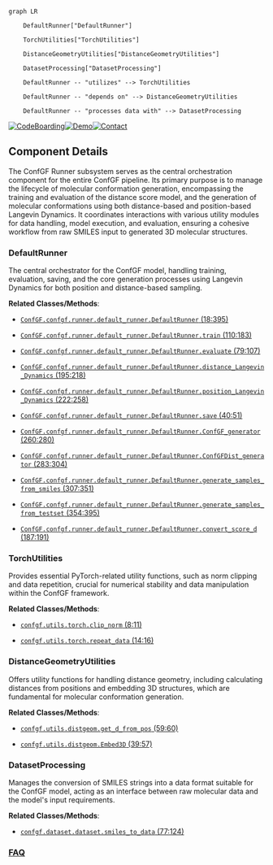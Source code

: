 ```mermaid

graph LR

    DefaultRunner["DefaultRunner"]

    TorchUtilities["TorchUtilities"]

    DistanceGeometryUtilities["DistanceGeometryUtilities"]

    DatasetProcessing["DatasetProcessing"]

    DefaultRunner -- "utilizes" --> TorchUtilities

    DefaultRunner -- "depends on" --> DistanceGeometryUtilities

    DefaultRunner -- "processes data with" --> DatasetProcessing

```

[![CodeBoarding](https://img.shields.io/badge/Generated%20by-CodeBoarding-9cf?style=flat-square)](https://github.com/CodeBoarding/GeneratedOnBoardings)[![Demo](https://img.shields.io/badge/Try%20our-Demo-blue?style=flat-square)](https://www.codeboarding.org/demo)[![Contact](https://img.shields.io/badge/Contact%20us%20-%20contact@codeboarding.org-lightgrey?style=flat-square)](mailto:contact@codeboarding.org)



## Component Details



The ConfGF Runner subsystem serves as the central orchestration component for the entire ConfGF pipeline. Its primary purpose is to manage the lifecycle of molecular conformation generation, encompassing the training and evaluation of the distance score model, and the generation of molecular conformations using both distance-based and position-based Langevin Dynamics. It coordinates interactions with various utility modules for data handling, model execution, and evaluation, ensuring a cohesive workflow from raw SMILES input to generated 3D molecular structures.



### DefaultRunner

The central orchestrator for the ConfGF model, handling training, evaluation, saving, and the core generation processes using Langevin Dynamics for both position and distance-based sampling.





**Related Classes/Methods**:



- <a href="https://github.com/DeepGraphLearning/ConfGF/blob/master/confgf/runner/default_runner.py#L18-L395" target="_blank" rel="noopener noreferrer">`ConfGF.confgf.runner.default_runner.DefaultRunner` (18:395)</a>

- <a href="https://github.com/DeepGraphLearning/ConfGF/blob/master/confgf/runner/default_runner.py#L110-L183" target="_blank" rel="noopener noreferrer">`ConfGF.confgf.runner.default_runner.DefaultRunner.train` (110:183)</a>

- <a href="https://github.com/DeepGraphLearning/ConfGF/blob/master/confgf/runner/default_runner.py#L79-L107" target="_blank" rel="noopener noreferrer">`ConfGF.confgf.runner.default_runner.DefaultRunner.evaluate` (79:107)</a>

- <a href="https://github.com/DeepGraphLearning/ConfGF/blob/master/confgf/runner/default_runner.py#L195-L218" target="_blank" rel="noopener noreferrer">`ConfGF.confgf.runner.default_runner.DefaultRunner.distance_Langevin_Dynamics` (195:218)</a>

- <a href="https://github.com/DeepGraphLearning/ConfGF/blob/master/confgf/runner/default_runner.py#L222-L258" target="_blank" rel="noopener noreferrer">`ConfGF.confgf.runner.default_runner.DefaultRunner.position_Langevin_Dynamics` (222:258)</a>

- <a href="https://github.com/DeepGraphLearning/ConfGF/blob/master/confgf/runner/default_runner.py#L40-L51" target="_blank" rel="noopener noreferrer">`ConfGF.confgf.runner.default_runner.DefaultRunner.save` (40:51)</a>

- <a href="https://github.com/DeepGraphLearning/ConfGF/blob/master/confgf/runner/default_runner.py#L260-L280" target="_blank" rel="noopener noreferrer">`ConfGF.confgf.runner.default_runner.DefaultRunner.ConfGF_generator` (260:280)</a>

- <a href="https://github.com/DeepGraphLearning/ConfGF/blob/master/confgf/runner/default_runner.py#L283-L304" target="_blank" rel="noopener noreferrer">`ConfGF.confgf.runner.default_runner.DefaultRunner.ConfGFDist_generator` (283:304)</a>

- <a href="https://github.com/DeepGraphLearning/ConfGF/blob/master/confgf/runner/default_runner.py#L307-L351" target="_blank" rel="noopener noreferrer">`ConfGF.confgf.runner.default_runner.DefaultRunner.generate_samples_from_smiles` (307:351)</a>

- <a href="https://github.com/DeepGraphLearning/ConfGF/blob/master/confgf/runner/default_runner.py#L354-L395" target="_blank" rel="noopener noreferrer">`ConfGF.confgf.runner.default_runner.DefaultRunner.generate_samples_from_testset` (354:395)</a>

- <a href="https://github.com/DeepGraphLearning/ConfGF/blob/master/confgf/runner/default_runner.py#L187-L191" target="_blank" rel="noopener noreferrer">`ConfGF.confgf.runner.default_runner.DefaultRunner.convert_score_d` (187:191)</a>





### TorchUtilities

Provides essential PyTorch-related utility functions, such as norm clipping and data repetition, crucial for numerical stability and data manipulation within the ConfGF framework.





**Related Classes/Methods**:



- <a href="https://github.com/DeepGraphLearning/ConfGF/blob/master/confgf/utils/torch.py#L8-L11" target="_blank" rel="noopener noreferrer">`confgf.utils.torch.clip_norm` (8:11)</a>

- <a href="https://github.com/DeepGraphLearning/ConfGF/blob/master/confgf/utils/torch.py#L14-L16" target="_blank" rel="noopener noreferrer">`confgf.utils.torch.repeat_data` (14:16)</a>





### DistanceGeometryUtilities

Offers utility functions for handling distance geometry, including calculating distances from positions and embedding 3D structures, which are fundamental for molecular conformation generation.





**Related Classes/Methods**:



- <a href="https://github.com/DeepGraphLearning/ConfGF/blob/master/confgf/utils/distgeom.py#L59-L60" target="_blank" rel="noopener noreferrer">`confgf.utils.distgeom.get_d_from_pos` (59:60)</a>

- <a href="https://github.com/DeepGraphLearning/ConfGF/blob/master/confgf/utils/distgeom.py#L39-L57" target="_blank" rel="noopener noreferrer">`confgf.utils.distgeom.Embed3D` (39:57)</a>





### DatasetProcessing

Manages the conversion of SMILES strings into a data format suitable for the ConfGF model, acting as an interface between raw molecular data and the model's input requirements.





**Related Classes/Methods**:



- <a href="https://github.com/DeepGraphLearning/ConfGF/blob/master/confgf/dataset/dataset.py#L77-L124" target="_blank" rel="noopener noreferrer">`confgf.dataset.dataset.smiles_to_data` (77:124)</a>









### [FAQ](https://github.com/CodeBoarding/GeneratedOnBoardings/tree/main?tab=readme-ov-file#faq)
